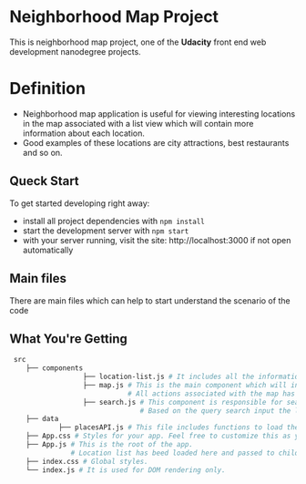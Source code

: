 # Neighborhood Map Project

This is neighborhood map project, one of the **Udacity** front end web development nanodegree projects.

# Definition

* Neighborhood map application is useful for viewing interesting locations in the map associated with
  a list view which will contain more information about each location.
* Good examples of these locations are city attractions, best restaurants and so on.

## Queck Start

To get started developing right away:

* install all project dependencies with `npm install`
* start the development server with `npm start`
* with your server running, visit the site: http://localhost:3000 if not open automatically

## Main files

There are main files which can help to start understand the scenario of the code

## What You're Getting
```bash
 src
    ├── components
                  ├── location-list.js # It includes all the information about the locations which will                         be passed from the search component.
                  ├── map.js # This is the main component which will include the map with markers,                    search input and the locations list.
                             # All actions associated with the map has been done here (initMap,            addMarkers, PopulateInfoWindow).
                  ├── search.js # This component is responsible for search and view the result for the                   locations.
                                # Based on the query search input the location will be filtered and        passed to the location-list component.
    ├── data
            ├── placesAPI.js # This file includes functions to load the information about the locations                     which we can use to display it in the map and the list view (We are using                    an external api as a source for our data).
    ├── App.css # Styles for your app. Feel free to customize this as you desire.
    ├── App.js # This is the root of the app.
               # Location list has beed loaded here and passed to child components.
    ├── index.css # Global styles.
    └── index.js # It is used for DOM rendering only.